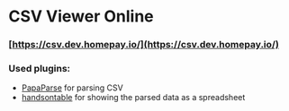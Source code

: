 # CSV Viewer Online
### [https://csv.dev.homepay.io/](https://csv.dev.homepay.io/)

### Used plugins:

- [PapaParse](https://github.com/mholt/PapaParse) for parsing CSV
- [handsontable](https://github.com/handsontable/handsontable) for showing the parsed data as a spreadsheet
